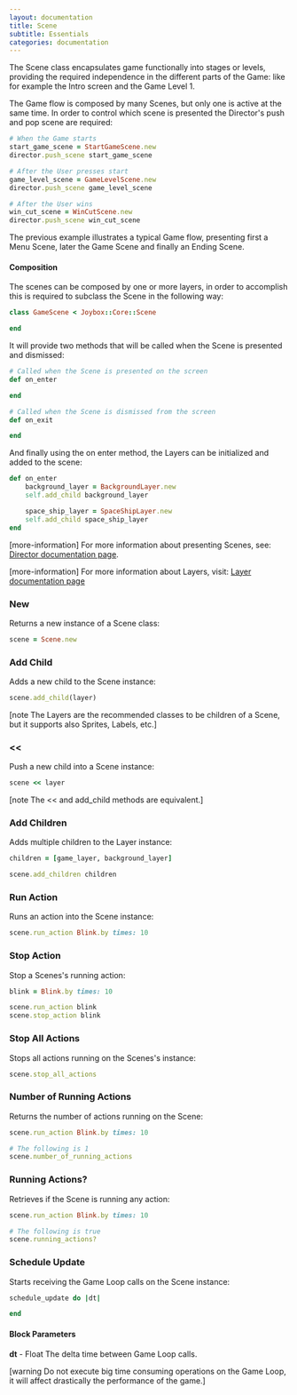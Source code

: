 ```yaml
---
layout: documentation
title: Scene
subtitle: Essentials
categories: documentation
---
```


The Scene class encapsulates game functionally into stages or levels, providing the required independence in the different parts of the Game: like for example the Intro screen and the Game Level 1.

The Game flow is composed by many Scenes, but only one is active at the same time. In order to control which scene is presented the Director's push and pop scene are required:

```ruby
# When the Game starts
start_game_scene = StartGameScene.new
director.push_scene start_game_scene

# After the User presses start
game_level_scene = GameLevelScene.new
director.push_scene game_level_scene

# After the User wins
win_cut_scene = WinCutScene.new
director.push_scene win_cut_scene
```

The previous example illustrates a typical Game flow, presenting first a Menu Scene, later the Game Scene and finally an Ending Scene.

#### Composition
The scenes can be composed by one or more layers, in order to accomplish this is required to subclass the Scene in the following way:

```ruby
class GameScene < Joybox::Core::Scene

end
```

It will provide two methods that will be called when the Scene is presented and dismissed:

```ruby
# Called when the Scene is presented on the screen
def on_enter

end

# Called when the Scene is dismissed from the screen
def on_exit

end
```

And finally using the on enter method, the Layers can be initialized and added to the scene:

```ruby
def on_enter
	background_layer = BackgroundLayer.new
	self.add_child background_layer

	space_ship_layer = SpaceShipLayer.new
	self.add_child space_ship_layer
end
```

[more-information] For more information about presenting Scenes, see: [Director documentation page](../director).

[more-information] For more information about Layers, visit: [Layer documentation page](../layer)

### New
Returns a new instance of a Scene class:

```ruby
scene = Scene.new
```

### Add Child
Adds a new child to the Scene instance:

```ruby
scene.add_child(layer)
```

[note The Layers are the recommended classes to be children of a Scene, but it supports also Sprites, Labels, etc.]

### <<
Push a new child into a Scene instance:

```ruby
scene << layer
```

[note The << and add_child methods are equivalent.]

### Add Children
Adds multiple children to the Layer instance:

```ruby
children = [game_layer, background_layer]

scene.add_children children 
```

### Run Action
Runs an action into the Scene instance:

```ruby
scene.run_action Blink.by times: 10
```

### Stop Action
Stop a Scenes's running action:

```ruby
blink = Blink.by times: 10

scene.run_action blink
scene.stop_action blink
```

### Stop All Actions
Stops all actions running on the Scenes's instance:

```ruby
scene.stop_all_actions
```

### Number of Running Actions
Returns the number of actions running on the Scene:

```ruby
scene.run_action Blink.by times: 10

# The following is 1
scene.number_of_running_actions
```

### Running Actions?
Retrieves if the Scene is running any action:

```ruby
scene.run_action Blink.by times: 10

# The following is true
scene.running_actions?
```

### Schedule Update
Starts receiving the Game Loop calls on the Scene instance:

```ruby
schedule_update do |dt|

end
```

#### Block Parameters
**dt** - Float
The delta time between Game Loop calls.

[warning Do not execute big time consuming operations on the Game Loop, it will affect drastically the performance of the game.]